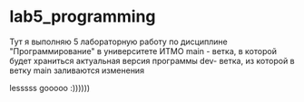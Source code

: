 # lab5_programming
Тут я выполняю 5 лабораторную работу по дисциплине "Программирование" в университете ИТМО
main - ветка, в которой будет храниться актуальная версия программы
dev- ветка, из которой в ветку main заливаются изменения

lesssss gooooo :))))))
